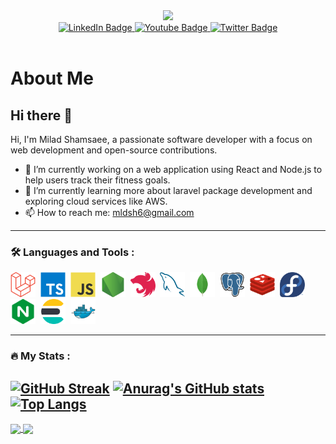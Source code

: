 <div id="header" align="center">
  <img src="https://i.giphy.com/media/v1.Y2lkPTc5MGI3NjExZmk5dGlna2luMHBsazl3Z2Y0ZWx2djRoaHpmYTRubXIxZnQ5ZHo3dyZlcD12MV9pbnRlcm5hbF9naWZfYnlfaWQmY3Q9cw/qwi7fF1bfJQMPlTZ43/giphy.gif" width="200"/>
  <div id="badges">
    <a href="https://www.linkedin.com/in/milad-shamsaee/">
      <img src="https://img.shields.io/badge/LinkedIn-blue?style=for-the-badge&logo=linkedin&logoColor=white" alt="LinkedIn Badge"/>
    </a>
    <a href="https://www.instagram.com/milad_shm">
      <img src="https://img.shields.io/badge/Instagram-red?style=for-the-badge&logo=instagram&logoColor=white" alt="Youtube Badge"/>
    </a>
    <a href="x.com/miladsm">
      <img src="https://img.shields.io/badge/Twitter-blue?style=for-the-badge&logo=x&logoColor=white" alt="Twitter Badge"/>
    </a>
  </div>
  <img src="https://komarev.com/ghpvc/?username=miladshm&style=flat-square&color=blue" alt=""/>
</div>

# About Me
## Hi there 👋
Hi, I'm Milad Shamsaee, a passionate software developer with a focus on web development and open-source contributions.
- 🔭 I’m currently working on a web application using React and Node.js to help users track their fitness goals.
- 🌱 I’m currently learning more about laravel package development and exploring cloud services like AWS.
- 📫 How to reach me: mldsh6@gmail.com

---

### :hammer_and_wrench: Languages and Tools :
<div>
  <img src="https://github.com/devicons/devicon/blob/master/icons/laravel/laravel-original.svg" title="Laravel" alt="Laravel" width="40" height="40"/>&nbsp;
  <img src="https://github.com/devicons/devicon/blob/master/icons/typescript/typescript-original.svg" title="typescript" alt="typescript" width="40" height="40"/>&nbsp;
  <img src="https://github.com/devicons/devicon/blob/master/icons/javascript/javascript-original.svg" title="javascript" alt="javascript" width="40" height="40"/>&nbsp;
  <img src="https://github.com/devicons/devicon/blob/master/icons/nodejs/nodejs-original.svg" title="nodejs" alt="nodejs" width="40" height="40"/>&nbsp;
  <img src="https://github.com/devicons/devicon/blob/master/icons/nestjs/nestjs-original.svg" title="nestjs" alt="nestjs" width="40" height="40"/>&nbsp;
  <img src="https://github.com/devicons/devicon/blob/master/icons/mysql/mysql-original.svg" title="MySql" alt="MySql" width="40" height="40"/>&nbsp;
  <img src="https://github.com/devicons/devicon/blob/master/icons/mongodb/mongodb-original.svg" title="mongodb" alt="mongodb" width="40" height="40"/>&nbsp;
  <img src="https://github.com/devicons/devicon/blob/master/icons/postgresql/postgresql-original.svg" title="postgresql" alt="postgresql" width="40" height="40"/>&nbsp;
  <img src="https://github.com/devicons/devicon/blob/master/icons/redis/redis-original.svg" title="redis" alt="redis" width="40" height="40"/>&nbsp;
  <img src="https://github.com/devicons/devicon/blob/master/icons/fedora/fedora-original.svg" title="fedora" alt="fedora" width="40" height="40"/>&nbsp;
  <img src="https://github.com/devicons/devicon/blob/master/icons/nginx/nginx-original.svg" title="nginx" alt="nginx" width="40" height="40"/>&nbsp;
  <img src="https://github.com/devicons/devicon/blob/master/icons/elasticsearch/elasticsearch-original.svg" title="ElasticSearch" alt="ElasticSearch" width="40" height="40"/>&nbsp;
  <img src="https://github.com/devicons/devicon/blob/master/icons/docker/docker-original.svg" title="Docker" alt="Docker" width="40" height="40"/>&nbsp;


---

### :fire: My Stats :
  [![GitHub Streak](https://github-readme-streak-stats.herokuapp.com?user=miladshm&theme=dark)](https://github.com/miladshm/miladshm)
  [![Anurag's GitHub stats](https://github-readme-stats.vercel.app/api?username=miladshm&theme=dark)](https://github.com/miladshm/miladshm)
  [![Top Langs](https://github-readme-stats.vercel.app/api/top-langs/?username=miladshm&theme=dark&layout=compact)](https://github.com/miladshm/miladshm)
  ---
  <a href="https://github.com/anuraghazra/github-readme-stats">
    <img align="center" src="https://github-readme-stats.vercel.app/api/pin/?username=miladshm&repo=controller-helpers&theme=dark" />
  </a>
  <a href="https://github.com/miladshm/mostly-used-action">
    <img align="center" src="https://github-readme-stats.vercel.app/api/pin/?username=miladshm&repo=mostly-used-action&theme=dark" />
  </a>

</div>

<!--
Here are some ideas to get you started:



-->

